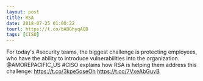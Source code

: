 ```yaml
---
layout: post
title: RSA
date: 2018-07-25 01:00:22
tourl: https://t.co/bABGhyqAQB
tags: [CISO]
---
```

For today's #security teams, the biggest challenge is protecting employees, who have the ability to introduce vulnerabilities into the organization. @AMOREPACIFIC_US #CISO explains how RSA is helping them address this challenge: https://t.co/3kpe5oseOh https://t.co/7VxeAbGuvB